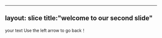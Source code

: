 ------
layout: slice
title:"welcome to our second slide"
------
your text
Use the left arrow to go back！
